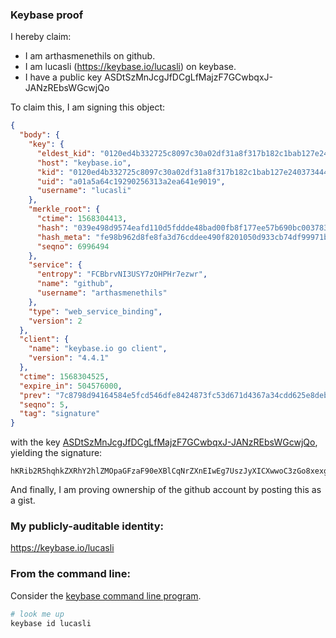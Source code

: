 ### Keybase proof

I hereby claim:

  * I am arthasmenethils on github.
  * I am lucasli (https://keybase.io/lucasli) on keybase.
  * I have a public key ASDtSzMnJcgJfDCgLfMajzF7GCwbqxJ-JANzREbsWGcwjQo

To claim this, I am signing this object:

```json
{
  "body": {
    "key": {
      "eldest_kid": "0120ed4b332725c8097c30a02df31a8f317b182c1bab127e2403734446ec5867308d0a",
      "host": "keybase.io",
      "kid": "0120ed4b332725c8097c30a02df31a8f317b182c1bab127e2403734446ec5867308d0a",
      "uid": "a01a5a64c19290256313a2ea641e9019",
      "username": "lucasli"
    },
    "merkle_root": {
      "ctime": 1568304413,
      "hash": "039e498d9574eafd110d5fddde48bad00fb8f177ee57b690bc00378336124113c221e1e636fa0534bd3f30dab2b8639d6f1e9839ecf4cac71e67c76e35c1e5e5",
      "hash_meta": "fe98b962d8fe8fa3d76cddee490f8201050d933cb74df99971b5d7aa97f6ee14",
      "seqno": 6996494
    },
    "service": {
      "entropy": "FCBbrvNI3USY7zOHPHr7ezwr",
      "name": "github",
      "username": "arthasmenethils"
    },
    "type": "web_service_binding",
    "version": 2
  },
  "client": {
    "name": "keybase.io go client",
    "version": "4.4.1"
  },
  "ctime": 1568304525,
  "expire_in": 504576000,
  "prev": "7c8798d94164584e5fcd546dfe8424873fc53d671d4367a34cdd625e8debfbb1",
  "seqno": 5,
  "tag": "signature"
}
```

with the key [ASDtSzMnJcgJfDCgLfMajzF7GCwbqxJ-JANzREbsWGcwjQo](https://keybase.io/lucasli), yielding the signature:

```
hKRib2R5hqhkZXRhY2hlZMOpaGFzaF90eXBlCqNrZXnEIwEg7UszJyXICXwwoC3zGo8xexgsG6sSfiQDc0RG7FhnMI0Kp3BheWxvYWTESpcCBcQgfIeY2UFkWE5fzVRt/oQkhz/FPWcdQ2ejTN1iXo3r+7HEIGbtNHy9t+40/EkfvqSc5kMV6ap7UXfVwwHLP4y2z28mAgHCo3NpZ8RACjdspE0TZsSQm3j85iNMPhcYjwszUjR0j5zjlHCbDQYGcZFSJOzyPZZTqOq3y3GooHaXMm+YRF7Mrm1VEEWGAKhzaWdfdHlwZSCkaGFzaIKkdHlwZQildmFsdWXEIDjfDW6ebiw+0SAzq3/dzXLFA6f/GajoXkOiPnuTu+5Ho3RhZ80CAqd2ZXJzaW9uAQ==

```

And finally, I am proving ownership of the github account by posting this as a gist.

### My publicly-auditable identity:

https://keybase.io/lucasli

### From the command line:

Consider the [keybase command line program](https://keybase.io/download).

```bash
# look me up
keybase id lucasli
```
